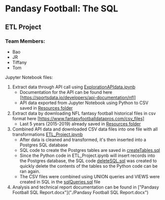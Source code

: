 # Pandasy Football: The SQL
## ETL Project

### Team Members:
* Bao
* JR
* Tiffany
* Tom

Jupyter Notebook files:
1. Extract data through API call using [ExplorationAPIdata.ipynb](./ExplorationAPIdata.ipynb)
    * Documentation for the API can be found here [https://sportsdata.io/developers/api-documentation/nfl]
    * API data exported from Jupyter Notebook using Python to CSV saved in [Resources folder](./Resources)
2. Extract data by downloading NFL fantasy football historical files in csv format here [https://www.fantasyfootballdatapros.com/csv_files]
    * Last 5 years (2015-2019) already saved in [Resources folder](./Resources)
3. Combined API data and downloaded CSV data files into one file with all transformations [ETL_Project.ipynb](./ETL_Project.ipynb)
    * After data is cleaned and transformed, it's then inserted into a Postgres SQL database
    * SQL code to create the Postgres tables are saved in [createTables.sql](./createTables.sql)
    * Since the Python code in ETL_Project.ipynb will insert records into the Postgres database, the SQL code [deleteSQL.sql](./deleteSQL.sql) was created to quickly delete the contents of the tables so the Python code can be ran again.
    * The CSV files were combined using UNION queries and VIEWS were created in SQL in the [sqlQueries.sql](./sqlQueries.sql) file
4. Analysis and technical report documentation can be found in ["Pandasy Football SQL Report.docx"]("./Pandasy Football SQL Report.docx")
